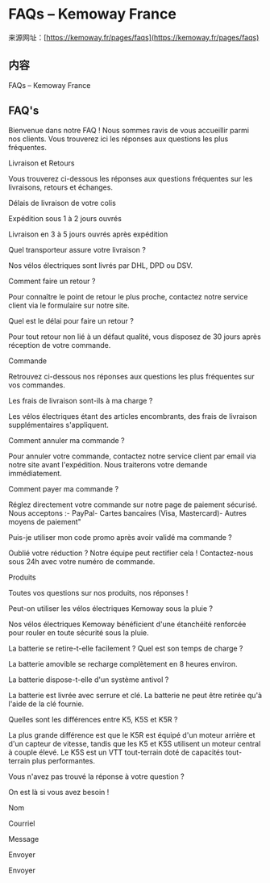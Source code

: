 # FAQs – Kemoway France

来源网址：[https://kemoway.fr/pages/faqs](https://kemoway.fr/pages/faqs)

## 内容

<link rel="stylesheet" href="/kmy/assets/css/markdown.css">

FAQs – Kemoway France

## FAQ's

Bienvenue dans notre FAQ ! Nous sommes ravis de vous accueillir parmi nos clients. Vous trouverez ici les réponses aux questions les plus fréquentes.

Livraison et Retours

Vous trouverez ci-dessous les réponses aux questions fréquentes sur les livraisons, retours et échanges.

Délais de livraison de votre colis

Expédition sous 1 à 2 jours ouvrés

Livraison en 3 à 5 jours ouvrés après expédition

Quel transporteur assure votre livraison ?

Nos vélos électriques sont livrés par DHL, DPD ou DSV.

Comment faire un retour ?

Pour connaître le point de retour le plus proche, contactez notre service client via le formulaire sur notre site.

Quel est le délai pour faire un retour ?

Pour tout retour non lié à un défaut qualité, vous disposez de 30 jours après réception de votre commande.

Commande

Retrouvez ci-dessous nos réponses aux questions les plus fréquentes sur vos commandes.

Les frais de livraison sont-ils à ma charge ?

Les vélos électriques étant des articles encombrants, des frais de livraison supplémentaires s'appliquent.

Comment annuler ma commande ?

Pour annuler votre commande, contactez notre service client par email via notre site avant l'expédition. Nous traiterons votre demande immédiatement.

Comment payer ma commande ?

Réglez directement votre commande sur notre page de paiement sécurisé. Nous acceptons :- PayPal- Cartes bancaires (Visa, Mastercard)- Autres moyens de paiement"

Puis-je utiliser mon code promo après avoir validé ma commande ?

Oublié votre réduction ? Notre équipe peut rectifier cela ! Contactez-nous sous 24h avec votre numéro de commande.

Produits

Toutes vos questions sur nos produits, nos réponses !

Peut-on utiliser les vélos électriques Kemoway sous la pluie ?

Nos vélos électriques Kemoway bénéficient d'une étanchéité renforcée pour rouler en toute sécurité sous la pluie.

La batterie se retire-t-elle facilement ? Quel est son temps de charge ?

La batterie amovible se recharge complètement en 8 heures environ.

La batterie dispose-t-elle d'un système antivol ?

La batterie est livrée avec serrure et clé. La batterie ne peut être retirée qu'à l'aide de la clé fournie.

Quelles sont les différences entre K5, K5S et K5R ?

La plus grande différence est que le K5R est équipé d'un moteur arrière et d'un capteur de vitesse, tandis que les K5 et K5S utilisent un moteur central à couple élevé. Le K5S est un VTT tout-terrain doté de capacités tout-terrain plus performantes.

Vous n'avez pas trouvé la réponse à votre question ?

On est là si vous avez besoin !

Nom

Courriel

Message

Envoyer

Envoyer
